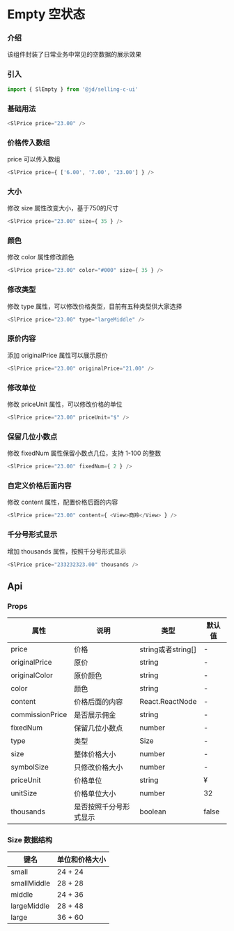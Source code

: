 # Empty 空状态
### 介绍
该组件封装了日常业务中常见的空数据的展示效果
### 引入
```js
import { SlEmpty } from '@jd/selling-c-ui'
```

### 基础用法
```js
<SlPrice price="23.00" />
```
### 价格传入数组
price 可以传入数组
```js
<SlPrice price={ ['6.00', '7.00', '23.00'] } />
```

### 大小
修改 size 属性改变大小，基于750的尺寸
```js
<SlPrice price="23.00" size={ 35 } />
```

### 颜色
修改 color 属性修改颜色
```js
<SlPrice price="23.00" color="#000" size={ 35 } />
```

### 修改类型
修改 type 属性，可以修改价格类型，目前有五种类型供大家选择
```js
<SlPrice price="23.00" type="largeMiddle" />
```

### 原价内容
添加 originalPrice 属性可以展示原价
```js
<SlPrice price="23.00" originalPrice="21.00" />
```

### 修改单位
修改 priceUnit 属性，可以修改价格的单位
```js
<SlPrice price="23.00" priceUnit="$" />
```

### 保留几位小数点
修改 fixedNum 属性保留小数点几位，支持 1-100 的整数
```js
<SlPrice price="23.00" fixedNum={ 2 } />
```

### 自定义价格后面内容
修改 content 属性，配置价格后面的内容
```js
<SlPrice price="23.00" content={ <View>商羚</View> } />
```
### 千分号形式显示
增加 thousands 属性，按照千分号形式显示
```js
<SlPrice price="233232323.00" thousands />
```

## Api
### Props
|  属性   | 说明  | 类型 | 默认值 |
|  ----  | ----  | ---- | ---- |
| price | 价格 | string或者string[] | - |
| originalPrice | 原价 | string | - |
| originalColor | 原价颜色 | string | - |
| color | 颜色 | string | - |
| content | 价格后面的内容 | React.ReactNode | - |
| commissionPrice | 是否展示佣金 | string | - |
| fixedNum | 保留几位小数点 | number | - |
| type | 类型 | Size | - |
| size | 整体价格大小 | number | - |
| symbolSize | 只修改价格大小 | number | - |
| priceUnit | 价格单位 | string | ¥ |
| unitSize | 价格单位大小 | number | 32 |
| thousands | 是否按照千分号形式显示 | boolean | false |

### Size 数据结构
|  键名   | 单位和价格大小  |
|  ----  | ----  |
| small | 24 + 24 |
| smallMiddle | 28 + 28 |
| middle | 24 + 36 |
| largeMiddle | 28 + 48 |
| large | 36 + 60 |
